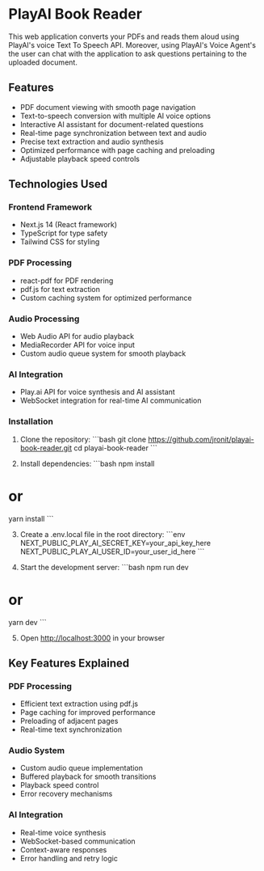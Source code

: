 # PlayAI Book Reader

This web application converts your PDFs and reads them aloud using PlayAI's voice Text To Speech API. Moreover, using PlayAI's Voice Agent's the user can chat with the application to ask questions pertaining to the uploaded document. 

## Features

- PDF document viewing with smooth page navigation
- Text-to-speech conversion with multiple AI voice options
- Interactive AI assistant for document-related questions
- Real-time page synchronization between text and audio
- Precise text extraction and audio synthesis
- Optimized performance with page caching and preloading
- Adjustable playback speed controls

## Technologies Used

### Frontend Framework
- Next.js 14 (React framework)
- TypeScript for type safety
- Tailwind CSS for styling

### PDF Processing
- react-pdf for PDF rendering
- pdf.js for text extraction
- Custom caching system for optimized performance

### Audio Processing
- Web Audio API for audio playback
- MediaRecorder API for voice input
- Custom audio queue system for smooth playback

### AI Integration
- Play.ai API for voice synthesis and AI assistant
- WebSocket integration for real-time AI communication



### Installation

1. Clone the repository:
\`\`\`bash
git clone https://github.com/jronit/playai-book-reader.git
cd playai-book-reader
\`\`\`

2. Install dependencies:
\`\`\`bash
npm install
# or
yarn install
\`\`\`

3. Create a .env.local file in the root directory:
\`\`\`env
NEXT_PUBLIC_PLAY_AI_SECRET_KEY=your_api_key_here
NEXT_PUBLIC_PLAY_AI_USER_ID=your_user_id_here
\`\`\`

4. Start the development server:
\`\`\`bash
npm run dev
# or
yarn dev
\`\`\`

5. Open [http://localhost:3000](http://localhost:3000) in your browser



## Key Features Explained

### PDF Processing
- Efficient text extraction using pdf.js
- Page caching for improved performance
- Preloading of adjacent pages
- Real-time text synchronization

### Audio System
- Custom audio queue implementation
- Buffered playback for smooth transitions
- Playback speed control
- Error recovery mechanisms

### AI Integration
- Real-time voice synthesis
- WebSocket-based communication
- Context-aware responses
- Error handling and retry logic

